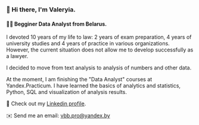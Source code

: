 ### 👋 Hi there, I'm Valeryia.
#### 👩‍💻 Begginer Data Analyst from Belarus.

I devoted 10 years of my life to law: 2 years of exam preparation, 4 years of university studies and 4 years of practice in various organizations. However, the current situation does not allow me to develop successfully as a lawyer.

I decided to move from text analysis to analysis of numbers and other data.

At the moment, I am finishing the "Data Analyst" courses at Yandex.Practicum. I have learned the basics of analytics and statistics, Python, SQL and visualization of analysis results.

👀 Check out my [Linkedin profile](https://www.linkedin.com/in/valeryiabb/).

✉️ Send me an email: vbb.pro@yandex.by
